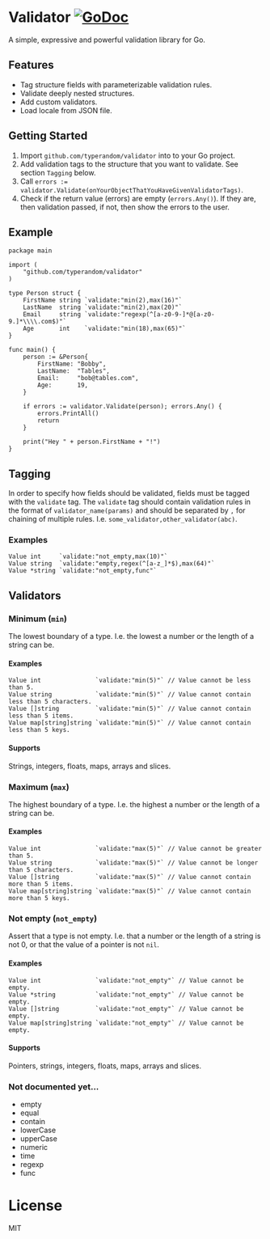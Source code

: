 # Validator [![GoDoc](https://godoc.org/github.com/typerandom/validator?status.png)](http://godoc.org/github.com/typerandom/validator)

A simple, expressive and powerful validation library for Go.

## Features

* Tag structure fields with parameterizable validation rules.
* Validate deeply nested structures.
* Add custom validators.
* Load locale from JSON file.

## Getting Started

1. Import `github.com/typerandom/validator` into to your Go project.
2. Add validation tags to the structure that you want to validate. See section `Tagging` below.
3. Call `errors := validator.Validate(onYourObjectThatYouHaveGivenValidatorTags)`.
4. Check if the return value (errors) are empty (`errors.Any()`). If they are, then validation passed, if not, then show the errors to the user.

## Example

	package main

	import (
		"github.com/typerandom/validator"
	)

	type Person struct {
		FirstName string `validate:"min(2),max(16)"`
		LastName  string `validate:"min(2),max(20)"`
		Email     string `validate:"regexp(^[a-z0-9-]*@[a-z0-9.]*\\\\.com$)"`
		Age       int    `validate:"min(18),max(65)"`
	}

	func main() {
		person := &Person{
			FirstName: "Bobby",
			LastName:  "Tables",
			Email:     "bob@tables.com",
			Age:       19,
		}

		if errors := validator.Validate(person); errors.Any() {
			errors.PrintAll()
			return
		}

		print("Hey " + person.FirstName + "!")
	}

## Tagging

In order to specify how fields should be validated, fields must be tagged with the `validate` tag. The `validate` tag should contain validation rules in the format of `validator_name(params)` and should be separated by `,` for chaining of multiple rules. I.e. `some_validator,other_validator(abc)`.

### Examples

    Value int     `validate:"not_empty,max(10)"`
    Value string  `validate:"empty,regex(^[a-z_]*$),max(64)"`
    Value *string `validate:"not_empty,func"`

## Validators

### Minimum (`min`)

The lowest boundary of a type. I.e. the lowest a number or the length of a string can be.

#### Examples

    Value int               `validate:"min(5)"` // Value cannot be less than 5.
    Value string            `validate:"min(5)"` // Value cannot contain less than 5 characters.
    Value []string          `validate:"min(5)"` // Value cannot contain less than 5 items.
    Value map[string]string `validate:"min(5)"` // Value cannot contain less than 5 keys.
    
#### Supports

Strings, integers, floats, maps, arrays and slices.

### Maximum (`max`)

The highest boundary of a type. I.e. the highest a number or the length of a string can be.

#### Examples

    Value int               `validate:"max(5)"` // Value cannot be greater than 5.
    Value string            `validate:"max(5)"` // Value cannot be longer than 5 characters.
    Value []string          `validate:"max(5)"` // Value cannot contain more than 5 items.
    Value map[string]string `validate:"max(5)"` // Value cannot contain more than 5 keys.

### Not empty (`not_empty`)

Assert that a type is not empty. I.e. that a number or the length of a string is not 0, or that the value of a pointer is not `nil`.

#### Examples

    Value int               `validate:"not_empty"` // Value cannot be empty.
    Value *string           `validate:"not_empty"` // Value cannot be empty.
    Value []string          `validate:"not_empty"` // Value cannot be empty.
    Value map[string]string `validate:"not_empty"` // Value cannot be empty.
    
#### Supports

Pointers, strings, integers, floats, maps, arrays and slices.

### Not documented yet...

* empty
* equal
* contain
* lowerCase
* upperCase
* numeric
* time
* regexp
* func

# License

MIT

